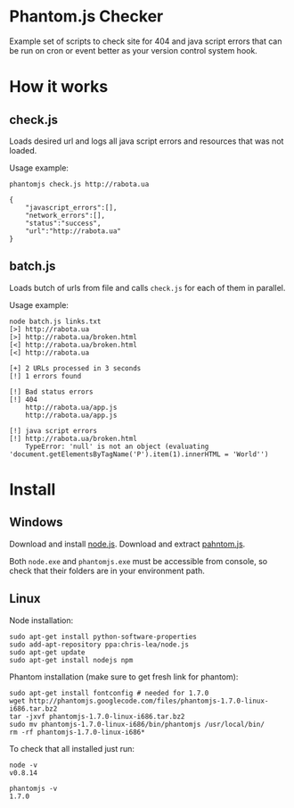 Phantom.js Checker
==================

Example set of scripts to check site for 404 and java script errors that can be run on cron or event better as your version control system hook.

How it works
============

check.js
--------

Loads desired url and logs all java script errors and resources that was not loaded.

Usage example:

    phantomjs check.js http://rabota.ua

    {
        "javascript_errors":[],
        "network_errors":[],
        "status":"success",
        "url":"http://rabota.ua"
    }

batch.js
--------

Loads butch of urls from file and calls `check.js` for each of them in parallel.

Usage example:

    node batch.js links.txt
    [>] http://rabota.ua
    [>] http://rabota.ua/broken.html
    [<] http://rabota.ua/broken.html
    [<] http://rabota.ua

    [+] 2 URLs processed in 3 seconds
    [!] 1 errors found

    [!] Bad status errors
    [!] 404
        http://rabota.ua/app.js
        http://rabota.ua/app.js

    [!] java script errors
    [!] http://rabota.ua/broken.html
        TypeError: 'null' is not an object (evaluating 'document.getElementsByTagName('P').item(1).innerHTML = 'World'')


Install
=======

Windows
-------

Download and install [node.js](http://nodejs.org/).
Download and extract [pahntom.js](http://phantomjs.org).

Both `node.exe` and `phantomjs.exe` must be accessible from console, so check that their folders are in your environment path.

Linux
-----

Node installation:

    sudo apt-get install python-software-properties
    sudo add-apt-repository ppa:chris-lea/node.js
    sudo apt-get update
    sudo apt-get install nodejs npm

Phantom installation (make sure to get fresh link for phantom):

    sudo apt-get install fontconfig # needed for 1.7.0
    wget http://phantomjs.googlecode.com/files/phantomjs-1.7.0-linux-i686.tar.bz2
    tar -jxvf phantomjs-1.7.0-linux-i686.tar.bz2
    sudo mv phantomjs-1.7.0-linux-i686/bin/phantomjs /usr/local/bin/
    rm -rf phantomjs-1.7.0-linux-i686*

To check that all installed just run:

    node -v
    v0.8.14

    phantomjs -v
    1.7.0

